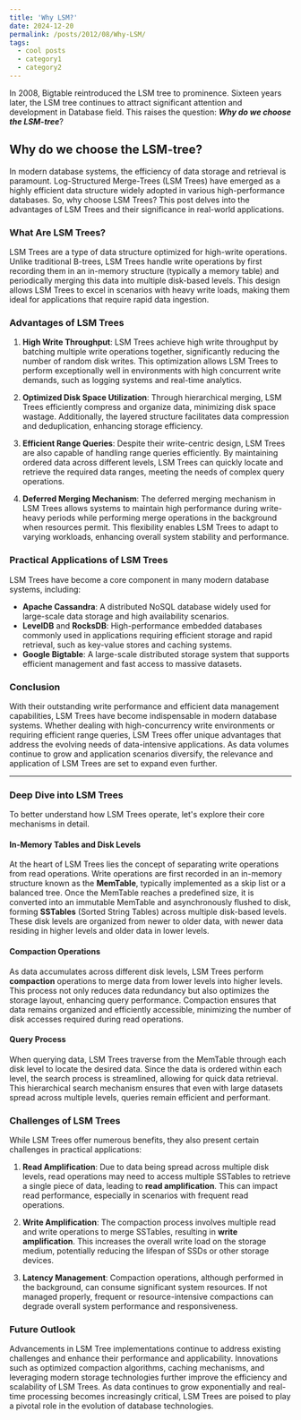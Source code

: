 ```yaml
---
title: 'Why LSM?'
date: 2024-12-20
permalink: /posts/2012/08/Why-LSM/
tags:
  - cool posts
  - category1
  - category2
---
```


In 2008, Bigtable reintroduced the LSM tree to prominence. Sixteen years later, the LSM tree continues to attract significant attention and development in Database field. This raises the question: ***Why do we choose the LSM-tree***? 

## Why do we choose the LSM-tree?

In modern database systems, the efficiency of data storage and retrieval is paramount. Log-Structured Merge-Trees (LSM Trees) have emerged as a highly efficient data structure widely adopted in various high-performance databases. So, why choose LSM Trees? This post delves into the advantages of LSM Trees and their significance in real-world applications.

### What Are LSM Trees?

LSM Trees are a type of data structure optimized for high-write operations. Unlike traditional B-trees, LSM Trees handle write operations by first recording them in an in-memory structure (typically a memory table) and periodically merging this data into multiple disk-based levels. This design allows LSM Trees to excel in scenarios with heavy write loads, making them ideal for applications that require rapid data ingestion.

### Advantages of LSM Trees

1. **High Write Throughput**:
   LSM Trees achieve high write throughput by batching multiple write operations together, significantly reducing the number of random disk writes. This optimization allows LSM Trees to perform exceptionally well in environments with high concurrent write demands, such as logging systems and real-time analytics.

2. **Optimized Disk Space Utilization**:
   Through hierarchical merging, LSM Trees efficiently compress and organize data, minimizing disk space wastage. Additionally, the layered structure facilitates data compression and deduplication, enhancing storage efficiency.

3. **Efficient Range Queries**:
   Despite their write-centric design, LSM Trees are also capable of handling range queries efficiently. By maintaining ordered data across different levels, LSM Trees can quickly locate and retrieve the required data ranges, meeting the needs of complex query operations.

4. **Deferred Merging Mechanism**:
   The deferred merging mechanism in LSM Trees allows systems to maintain high performance during write-heavy periods while performing merge operations in the background when resources permit. This flexibility enables LSM Trees to adapt to varying workloads, enhancing overall system stability and performance.

### Practical Applications of LSM Trees

LSM Trees have become a core component in many modern database systems, including:

- **Apache Cassandra**: A distributed NoSQL database widely used for large-scale data storage and high availability scenarios.
- **LevelDB** and **RocksDB**: High-performance embedded databases commonly used in applications requiring efficient storage and rapid retrieval, such as key-value stores and caching systems.
- **Google Bigtable**: A large-scale distributed storage system that supports efficient management and fast access to massive datasets.

### Conclusion

With their outstanding write performance and efficient data management capabilities, LSM Trees have become indispensable in modern database systems. Whether dealing with high-concurrency write environments or requiring efficient range queries, LSM Trees offer unique advantages that address the evolving needs of data-intensive applications. As data volumes continue to grow and application scenarios diversify, the relevance and application of LSM Trees are set to expand even further.

---

### Deep Dive into LSM Trees

To better understand how LSM Trees operate, let's explore their core mechanisms in detail.

#### In-Memory Tables and Disk Levels

At the heart of LSM Trees lies the concept of separating write operations from read operations. Write operations are first recorded in an in-memory structure known as the **MemTable**, typically implemented as a skip list or a balanced tree. Once the MemTable reaches a predefined size, it is converted into an immutable MemTable and asynchronously flushed to disk, forming **SSTables** (Sorted String Tables) across multiple disk-based levels. These disk levels are organized from newer to older data, with newer data residing in higher levels and older data in lower levels.

#### Compaction Operations

As data accumulates across different disk levels, LSM Trees perform **compaction** operations to merge data from lower levels into higher levels. This process not only reduces data redundancy but also optimizes the storage layout, enhancing query performance. Compaction ensures that data remains organized and efficiently accessible, minimizing the number of disk accesses required during read operations.

#### Query Process

When querying data, LSM Trees traverse from the MemTable through each disk level to locate the desired data. Since the data is ordered within each level, the search process is streamlined, allowing for quick data retrieval. This hierarchical search mechanism ensures that even with large datasets spread across multiple levels, queries remain efficient and performant.

### Challenges of LSM Trees

While LSM Trees offer numerous benefits, they also present certain challenges in practical applications:

1. **Read Amplification**:
   Due to data being spread across multiple disk levels, read operations may need to access multiple SSTables to retrieve a single piece of data, leading to **read amplification**. This can impact read performance, especially in scenarios with frequent read operations.

2. **Write Amplification**:
   The compaction process involves multiple read and write operations to merge SSTables, resulting in **write amplification**. This increases the overall write load on the storage medium, potentially reducing the lifespan of SSDs or other storage devices.

3. **Latency Management**:
   Compaction operations, although performed in the background, can consume significant system resources. If not managed properly, frequent or resource-intensive compactions can degrade overall system performance and responsiveness.

### Future Outlook

Advancements in LSM Tree implementations continue to address existing challenges and enhance their performance and applicability. Innovations such as optimized compaction algorithms, caching mechanisms, and leveraging modern storage technologies further improve the efficiency and scalability of LSM Trees. As data continues to grow exponentially and real-time processing becomes increasingly critical, LSM Trees are poised to play a pivotal role in the evolution of database technologies.

